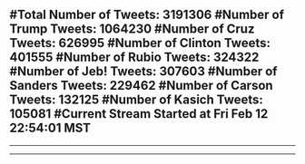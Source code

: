 #Total Number of Tweets: 3191306 
#Number of Trump Tweets: 1064230
#Number of Cruz Tweets: 626995
#Number of Clinton Tweets: 401555
#Number of Rubio Tweets: 324322
#Number of Jeb! Tweets: 307603
#Number of Sanders Tweets: 229462
#Number of Carson Tweets: 132125
#Number of Kasich Tweets: 105081
#Current Stream Started at Fri Feb 12 22:54:01 MST
---
---
---
